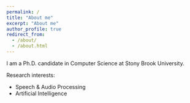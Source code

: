```yaml
---
permalink: /
title: "About me"
excerpt: "About me"
author_profile: true
redirect_from: 
  - /about/
  - /about.html
---
```


I am a Ph.D. candidate in Computer Science at Stony Brook University.

Research interests:
<ul>
  <li>Speech & Audio Processing</li>
  <li>Artificial Intelligence</li>
</ul>
